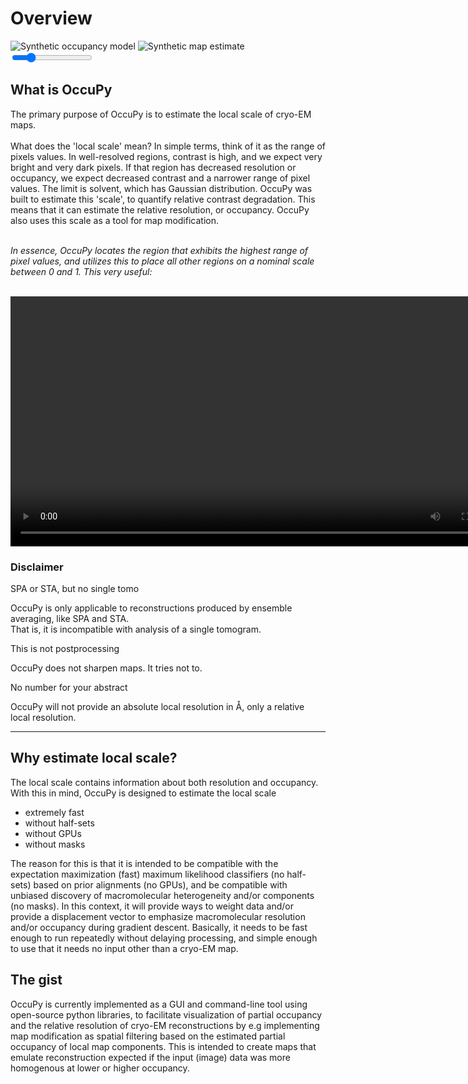 # Overview
<div class="c-compare" style="--value:20%; --h:4.6; --w:16;">
  <img class="c-compare__left" src="https://drive.google.com/uc?export=view&id=1ztTefAhILu648oBNr9bFB1sZD31tNH3a" 
alt="Synthetic occupancy model" />
  <img class="c-compare__right" src="https://drive.google.com/uc?export=view&id=19U1PaDpn6e4dVtVMC91QXVy3JUtrPfOW" 
alt="Synthetic map estimate" />
  <input type="range" class="c-rng c-compare__range" min="0" max="100" value="20" oninput="this.parentNode.style.
setProperty('--value', `${this.value}%`)" />
</div>

## What is OccuPy

The primary purpose of OccuPy is to estimate the local scale of cryo-EM maps. 
<br><br>
What does the 'local scale' 
mean? In simple terms, think of it as the range of pixels values. In well-resolved regions, contrast is high, and we 
expect very bright and very dark pixels. If that region has decreased resolution or occupancy, we expect decreased 
contrast and a narrower range of pixel values. The limit is solvent, which has Gaussian distribution. OccuPy was built to estimate this 'scale', to quantify relative contrast degradation. This means that it can 
estimate the relative resolution, or occupancy. OccuPy also uses this scale as a tool for map modification. 

<p>
 <em>
  <br>
In essence, OccuPy locates the region that exhibits the highest range of pixel values, and utilizes this to place 
all other regions on a nominal scale between 0 and 1. This very useful:
  <br>
 </em>
</p>
<br>
<video class="center" width="800"  controls>
  <source src="https://drive.google.com/uc?export=view&id=1Il4MPNbXCKr1RCEFbmLp2BDM8st7nen2" type="video/mp4">
</video>


### Disclaimer


<div class="admonition warning">
<p class="admonition-title">SPA or STA, but no single tomo</p>
<p>
OccuPy is only applicable to reconstructions produced by ensemble averaging, like SPA and STA. 
<br>
That is, it is incompatible with analysis of a single tomogram.
</p>
</div>

<div class="admonition warning">
<p class="admonition-title">This is not postprocessing</p>
<p>
OccuPy  does not sharpen maps. It tries not to.
</p>
</div>

<div class="admonition warning">
<p class="admonition-title">No number for your abstract</p>
<p>
OccuPy will not provide an absolute local resolution in Å, only a relative local resolution. 
</p>
</div>

---

## Why estimate local scale?
The local scale contains information about both resolution and occupancy. With this in mind, OccuPy is designed to 
estimate the local scale

- extremely fast
- without half-sets
- without GPUs
- without masks

The reason for this is that it is intended to be compatible with the expectation maximization (fast) maximum likelihood 
classifiers (no half-sets) based on prior alignments (no GPUs), and be compatible with unbiased discovery of 
macromolecular heterogeneity and/or components (no masks). In this context, it will provide ways to weight data 
and/or provide a displacement vector to emphasize macromolecular resolution and/or occupancy during gradient 
descent. Basically, it needs to be fast enough to run repeatedly without delaying processing, and simple enough to 
use that it needs no input other than a cryo-EM map. 

## The gist 
OccuPy is currently implemented as a GUI and command-line tool using open-source python libraries, to facilitate 
visualization of partial occupancy and the relative resolution of cryo-EM reconstructions by e.g  implementing map 
modification as spatial filtering based on the estimated partial occupancy of local map components. 
This is intended to create maps that emulate reconstruction expected if the input (image) data was more 
homogenous at lower or higher occupancy.

